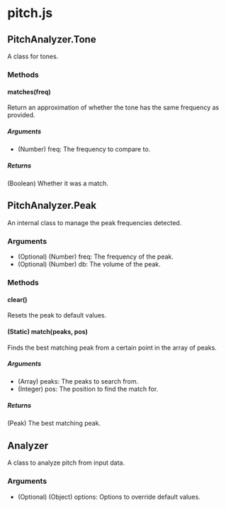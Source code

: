 # pitch.js

## PitchAnalyzer.Tone

A class for tones.

### Methods

#### matches(freq)

Return an approximation of whether the tone has the same frequency as provided.

##### Arguments

 * (Number) freq: The frequency to compare to.

##### Returns

(Boolean) Whether it was a match.

## PitchAnalyzer.Peak

An internal class to manage the peak frequencies detected.

### Arguments

 * (Optional) (Number) freq: The frequency of the peak.
 * (Optional) (Number) db: The volume of the peak.

### Methods

#### clear()

Resets the peak to default values.

#### (Static) match(peaks, pos)

Finds the best matching peak from a certain point in the array of peaks.

##### Arguments

 * (Array) peaks: The peaks to search from.
 * (Integer) pos: The position to find the match for.

##### Returns

(Peak) The best matching peak.

## Analyzer

A class to analyze pitch from input data.

### Arguments

 * (Optional) (Object) options: Options to override default values.

